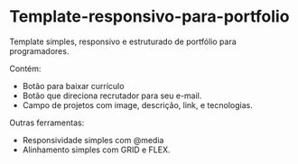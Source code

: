 # Template-responsivo-para-portfolio
Template simples, responsivo e estruturado de portfólio para programadores.

Contém:
- Botão para baixar currículo
- Botão que direciona recrutador para seu e-mail.
- Campo de projetos com image, descrição, link, e tecnologias.

Outras ferramentas:
- Responsividade simples com @media
- Alinhamento simples com GRID e FLEX.
